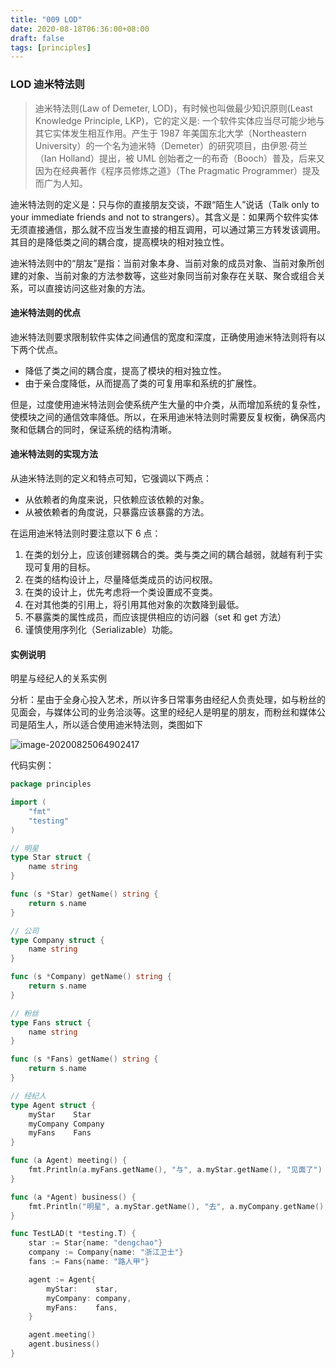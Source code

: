 ```yaml
---
title: "009 LOD"
date: 2020-08-18T06:36:00+08:00
draft: false
tags: [principles]
---
```


### LOD 迪米特法则

> 迪米特法则(Law of Demeter, LOD)，有时候也叫做最少知识原则(Least Knowledge Principle, LKP)，它的定义是: 一个软件实体应当尽可能少地与其它实体发生相互作用。产生于 1987 年美国东北大学（Northeastern University）的一个名为迪米特（Demeter）的研究项目，由伊恩·荷兰（Ian Holland）提出，被 UML 创始者之一的布奇（Booch）普及，后来又因为在经典著作《程序员修炼之道》（The Pragmatic Programmer）提及而广为人知。

迪米特法则的定义是：只与你的直接朋友交谈，不跟“陌生人”说话（Talk only to your immediate friends and not to strangers）。其含义是：如果两个软件实体无须直接通信，那么就不应当发生直接的相互调用，可以通过第三方转发该调用。其目的是降低类之间的耦合度，提高模块的相对独立性。

迪米特法则中的“朋友”是指：当前对象本身、当前对象的成员对象、当前对象所创建的对象、当前对象的方法参数等，这些对象同当前对象存在关联、聚合或组合关系，可以直接访问这些对象的方法。

#### 迪米特法则的优点

迪米特法则要求限制软件实体之间通信的宽度和深度，正确使用迪米特法则将有以下两个优点。

- 降低了类之间的耦合度，提高了模块的相对独立性。
- 由于亲合度降低，从而提高了类的可复用率和系统的扩展性。

但是，过度使用迪米特法则会使系统产生大量的中介类，从而增加系统的复杂性，使模块之间的通信效率降低。所以，在釆用迪米特法则时需要反复权衡，确保高内聚和低耦合的同时，保证系统的结构清晰。

#### 迪米特法则的实现方法

从迪米特法则的定义和特点可知，它强调以下两点：

- 从依赖者的角度来说，只依赖应该依赖的对象。
- 从被依赖者的角度说，只暴露应该暴露的方法。

在运用迪米特法则时要注意以下 6 点：

1. 在类的划分上，应该创建弱耦合的类。类与类之间的耦合越弱，就越有利于实现可复用的目标。
2. 在类的结构设计上，尽量降低类成员的访问权限。
3. 在类的设计上，优先考虑将一个类设置成不变类。
4. 在对其他类的引用上，将引用其他对象的次数降到最低。
5. 不暴露类的属性成员，而应该提供相应的访问器（set 和 get 方法）
6. 谨慎使用序列化（Serializable）功能。

#### 实例说明

明星与经纪人的关系实例

分析：星由于全身心投入艺术，所以许多日常事务由经纪人负责处理，如与粉丝的见面会，与媒体公司的业务洽淡等。这里的经纪人是明星的朋友，而粉丝和媒体公司是陌生人，所以适合使用迪米特法则，类图如下

![image-20200825064902417](lod.gif)

代码实例：

```go
package principles

import (
	"fmt"
	"testing"
)

// 明星
type Star struct {
	name string
}

func (s *Star) getName() string {
	return s.name
}

// 公司
type Company struct {
	name string
}

func (s *Company) getName() string {
	return s.name
}

// 粉丝
type Fans struct {
	name string
}

func (s *Fans) getName() string {
	return s.name
}

// 经纪人
type Agent struct {
	myStar    Star
	myCompany Company
	myFans    Fans
}

func (a Agent) meeting() {
	fmt.Println(a.myFans.getName(), "与", a.myStar.getName(), "见面了")
}

func (a *Agent) business() {
	fmt.Println("明星", a.myStar.getName(), "去", a.myCompany.getName(), "参加跑男")
}

func TestLAD(t *testing.T) {
	star := Star{name: "dengchao"}
	company := Company{name: "浙江卫士"}
	fans := Fans{name: "路人甲"}

	agent := Agent{
		myStar:    star,
		myCompany: company,
		myFans:    fans,
	}

	agent.meeting()
	agent.business()
}
```



